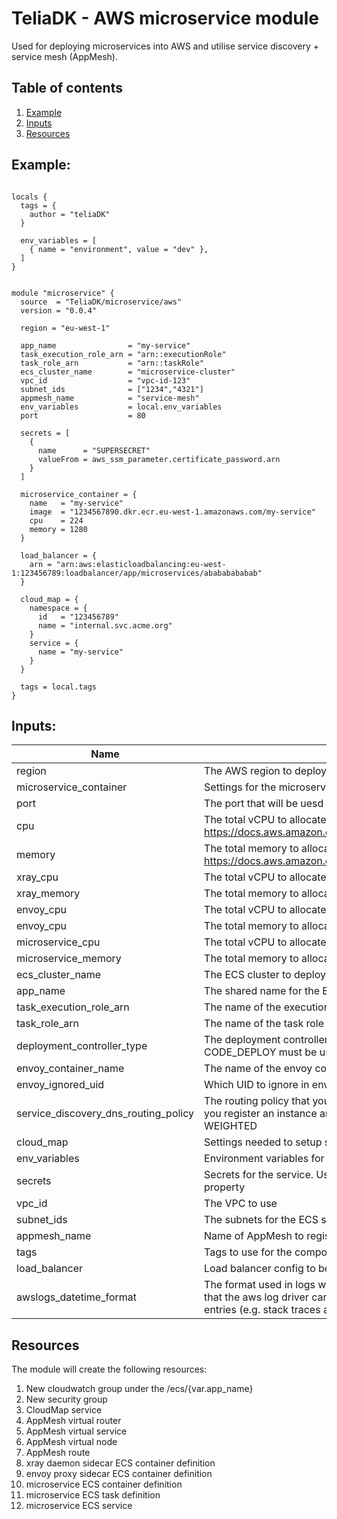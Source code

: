 # TeliaDK - AWS microservice module

Used for deploying microservices into AWS and utilise service discovery + service mesh (AppMesh).

## Table of contents

1. [ Example ](#example)
2. [ Inputs ](#inputs)
3. [ Resources ](#resources)

## Example:

```hcl

locals {
  tags = {
    author = "teliaDK"
  }

  env_variables = [
    { name = "environment", value = "dev" },
  ]
}


module "microservice" {
  source  = "TeliaDK/microservice/aws"
  version = "0.0.4"

  region = "eu-west-1"

  app_name                = "my-service"
  task_execution_role_arn = "arn::executionRole"
  task_role_arn           = "arn::taskRole"
  ecs_cluster_name        = "microservice-cluster"
  vpc_id                  = "vpc-id-123"
  subnet_ids              = ["1234","4321"]
  appmesh_name            = "service-mesh"
  env_variables           = local.env_variables
  port                    = 80

  secrets = [
    {
      name      = "SUPERSECRET"
      valueFrom = aws_ssm_parameter.certificate_password.arn
    }
  ]

  microservice_container = {
    name   = "my-service"
    image  = "1234567890.dkr.ecr.eu-west-1.amazonaws.com/my-service"
    cpu    = 224
    memory = 1280
  }

  load_balancer = {
    arn = "arn:aws:elasticloadbalancing:eu-west-1:123456789:loadbalancer/app/microservices/abababababab"
  }

  cloud_map = {
    namespace = {
      id   = "123456789"
      name = "internal.svc.acme.org"
    }
    service = {
      name = "my-service"
    }
  }

  tags = local.tags
}
```

## Inputs:

| Name                                 | Description                                                                                                                                                                                                                    |     Type     |      Default      | Required |
| ------------------------------------ | ------------------------------------------------------------------------------------------------------------------------------------------------------------------------------------------------------------------------------ | :----------: | :---------------: | :------: |
| region                               | The AWS region to deploy the compute module in                                                                                                                                                                                 |    string    |     eu-west-1     |    no    |
| microservice_container               | Settings for the microservice container                                                                                                                                                                                        |    object    |         -         |   yes    |
| port                                 | The port that will be uesd for port mapping <HOST>:<CONTAINER>                                                                                                                                                                 |    number    |       8080        |    no    |
| cpu                                  | The total vCPU to allocate for the ECS service. Valid configuration at https://docs.aws.amazon.com/AmazonECS/latest/developerguide/AWS_Fargate.html                                                                            |    number    |        512        |    no    |
| memory                               | The total memory to allocate for the ECS service. Valid configuration at https://docs.aws.amazon.com/AmazonECS/latest/developerguide/AWS_Fargate.html                                                                          |    number    |       2048        |    no    |
| xray_cpu                             | The total vCPU to allocate to the xray container                                                                                                                                                                               |    number    |        32         |    no    |
| xray_memory                          | The total memory to allocate to the xray container                                                                                                                                                                             |    number    |        256        |    no    |
| envoy_cpu                            | The total vCPU to allocate to the envoy container                                                                                                                                                                              |    number    |        256        |    no    |
| envoy_cpu                            | The total memory to allocate to the envoy container                                                                                                                                                                            |    number    |        512        |    no    |
| microservice_cpu                     | The total vCPU to allocate to the microservice                                                                                                                                                                                 |    number    |        224        |    no    |
| microservice_memory                  | The total memory to allocate to the microservice                                                                                                                                                                               |    number    |       1280        |    no    |
| ecs_cluster_name                     | The ECS cluster to deploy the ECS Fargate into                                                                                                                                                                                 |    string    |         -         |   yes    |
| app_name                             | The shared name for the ECS Fargate service and task definitions                                                                                                                                                               |    string    |         -         |   yes    |
| task_execution_role_arn              | The name of the execution role to use with the service                                                                                                                                                                         |    string    |       null        |    no    |
| task_role_arn                        | The name of the task role to use with the service                                                                                                                                                                              |    string    |       null        |    no    |
| deployment_controller_type           | The deployment controller type to use in ECS service. For blue/green, CODE_DEPLOY must be used                                                                                                                                 |    string    |        ECS        |    no    |
| envoy_container_name                 | The name of the envoy container to be used in AppMesh proxy                                                                                                                                                                    |    string    |       envoy       |    no    |
| envoy_ignored_uid                    | Which UID to ignore in envoy docker container                                                                                                                                                                                  |    string    |       1337        |    no    |
| service_discovery_dns_routing_policy | The routing policy that you want to apply to all records that Route 53 creates when you register an instance and specify the service. Valid Values: MULTIVALUE, WEIGHTED                                                       |    string    |    MULTIVALUE     |    no    |
| cloud_map                            | Settings needed to setup service discovery through AWS CloudMap                                                                                                                                                                |    object    |         -         |   yes    |
| env_variables                        | Environment variables for the service                                                                                                                                                                                          |    object    |       null        |    no    |
| secrets                              | Secrets for the service. Use arn of paramaters in parameter store for the valueFrom property                                                                                                                                   |    object    |       null        |    no    |
| vpc_id                               | The VPC to use                                                                                                                                                                                                                 |    string    |         -         |   yes    |
| subnet_ids                           | The subnets for the ECS service network configuration                                                                                                                                                                          | list(string) |         -         |   yes    |
| appmesh_name                         | Name of AppMesh to register service components in                                                                                                                                                                              |    string    |         -         |   yes    |
| tags                                 | Tags to use for the components created by the module                                                                                                                                                                           | map(string)  |         -         |   yes    |
| load_balancer                        | Load balancer config to be used in ECS service                                                                                                                                                                                 |    object    |       null        |    no    |
| awslogs_datetime_format              | The format used in logs written by the application in the container. Used for ensuring that the aws log driver can parse the logs correctly and not split them into several entries (e.g. stack traces are kept in one entry). |    string    | %Y-%m-%d %H:%M:%S |    no    |

## Resources

The module will create the following resources:

1. New cloudwatch group under the /ecs/{var.app_name}
2. New security group
3. CloudMap service
4. AppMesh virtual router
5. AppMesh virtual service
6. AppMesh virtual node
7. AppMesh route
8. xray daemon sidecar ECS container definition
9. envoy proxy sidecar ECS container definition
10. microservice ECS container definition
11. microservice ECS task definition
12. microservice ECS service
